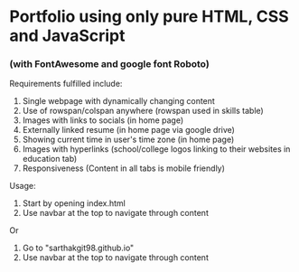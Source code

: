 # Portfolio using only pure HTML, CSS and JavaScript

###  (with FontAwesome and google font Roboto)

Requirements fulfilled include:
1. Single webpage with dynamically changing content
2. Use of rowspan/colspan anywhere (rowspan used in skills table)
3. Images with links to socials (in home page)
4. Externally linked resume (in home page via google drive)
5. Showing current time in user's time zone (in home page)
6. Images with hyperlinks (school/college logos linking to their websites in education tab)
7. Responsiveness (Content in all tabs is mobile friendly)

Usage:
1. Start by opening index.html
2. Use navbar at the top to navigate through content

Or

1. Go to "sarthakgit98.github.io"
2. Use navbar at the top to navigate through content
